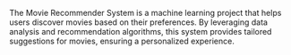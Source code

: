 The Movie Recommender System is a machine learning project that helps users discover movies based on their preferences. By leveraging data analysis and recommendation algorithms, this system provides tailored suggestions for movies, ensuring a personalized experience.
